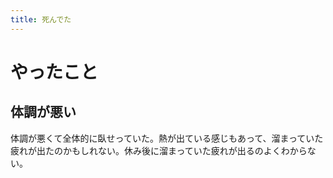 ```yaml
---
title: 死んでた
---
```


# やったこと

## 体調が悪い

体調が悪くて全体的に臥せっていた。熱が出ている感じもあって、溜まっていた疲れが出たのかもしれない。休み後に溜まっていた疲れが出るのよくわからない。